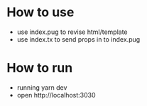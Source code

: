 # How to use
- use index.pug to revise html/template
- use index.tx to send props in to index.pug

# How to run
- running yarn dev
- open http://localhost:3030

